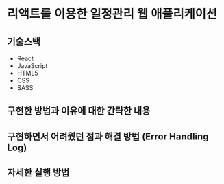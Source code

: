 # 리액트를 이용한 일정관리 웹 애플리케이션 

## 기술스택 
- React
- JavaScript
- HTML5
- CSS
- SASS

## 구현한 방법과 이유에 대한 간략한 내용

## 구현하면서 어려웠던 점과 해결 방법 (Error Handling Log)

## 자세한 실행 방법
